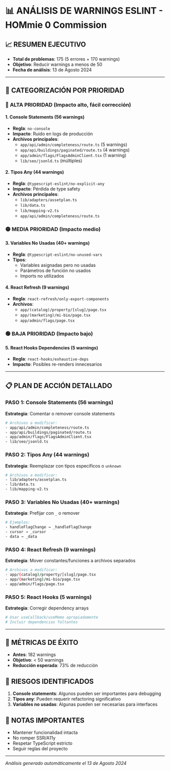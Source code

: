 # 📊 ANÁLISIS DE WARNINGS ESLINT - HOMmie 0 Commission

## 📈 **RESUMEN EJECUTIVO**
- **Total de problemas**: 175 (5 errores + 170 warnings)
- **Objetivo**: Reducir warnings a menos de 50
- **Fecha de análisis**: 13 de Agosto 2024

---

## 🎯 **CATEGORIZACIÓN POR PRIORIDAD**

### 🔴 **ALTA PRIORIDAD (Impacto alto, fácil corrección)**

#### 1. **Console Statements (56 warnings)**
- **Regla**: `no-console`
- **Impacto**: Ruido en logs de producción
- **Archivos principales**:
  - `app/api/admin/completeness/route.ts` (5 warnings)
  - `app/api/buildings/paginated/route.ts` (4 warnings)
  - `app/admin/flags/FlagsAdminClient.tsx` (1 warning)
  - `lib/seo/jsonld.ts` (múltiples)

#### 2. **Tipos Any (44 warnings)**
- **Regla**: `@typescript-eslint/no-explicit-any`
- **Impacto**: Pérdida de type safety
- **Archivos principales**:
  - `lib/adapters/assetplan.ts`
  - `lib/data.ts`
  - `lib/mapping-v2.ts`
  - `app/api/admin/completeness/route.ts`

### 🟡 **MEDIA PRIORIDAD (Impacto medio)**

#### 3. **Variables No Usadas (40+ warnings)**
- **Regla**: `@typescript-eslint/no-unused-vars`
- **Tipos**:
  - Variables asignadas pero no usadas
  - Parámetros de función no usados
  - Imports no utilizados

#### 4. **React Refresh (9 warnings)**
- **Regla**: `react-refresh/only-export-components`
- **Archivos**:
  - `app/(catalog)/property/[slug]/page.tsx`
  - `app/(marketing)/mi-bio/page.tsx`
  - `app/admin/flags/page.tsx`

### 🟢 **BAJA PRIORIDAD (Impacto bajo)**

#### 5. **React Hooks Dependencies (5 warnings)**
- **Regla**: `react-hooks/exhaustive-deps`
- **Impacto**: Posibles re-renders innecesarios

---

## 📋 **PLAN DE ACCIÓN DETALLADO**

### **PASO 1: Console Statements (56 warnings)**
**Estrategia**: Comentar o remover console statements
```bash
# Archivos a modificar:
- app/api/admin/completeness/route.ts
- app/api/buildings/paginated/route.ts
- app/admin/flags/FlagsAdminClient.tsx
- lib/seo/jsonld.ts
```

### **PASO 2: Tipos Any (44 warnings)**
**Estrategia**: Reemplazar con tipos específicos o `unknown`
```bash
# Archivos a modificar:
- lib/adapters/assetplan.ts
- lib/data.ts
- lib/mapping-v2.ts
```

### **PASO 3: Variables No Usadas (40+ warnings)**
**Estrategia**: Prefijar con `_` o remover
```bash
# Ejemplos:
- handleFlagChange → _handleFlagChange
- cursor → _cursor
- data → _data
```

### **PASO 4: React Refresh (9 warnings)**
**Estrategia**: Mover constantes/funciones a archivos separados
```bash
# Archivos a modificar:
- app/(catalog)/property/[slug]/page.tsx
- app/(marketing)/mi-bio/page.tsx
- app/admin/flags/page.tsx
```

### **PASO 5: React Hooks (5 warnings)**
**Estrategia**: Corregir dependency arrays
```bash
# Usar useCallback/useMemo apropiadamente
# Incluir dependencias faltantes
```

---

## 🎯 **MÉTRICAS DE ÉXITO**

- **Antes**: 182 warnings
- **Objetivo**: < 50 warnings
- **Reducción esperada**: 73% de reducción

## 🚨 **RIESGOS IDENTIFICADOS**

1. **Console statements**: Algunos pueden ser importantes para debugging
2. **Tipos any**: Pueden requerir refactoring significativo
3. **Variables no usadas**: Algunas pueden ser necesarias para interfaces

## 📝 **NOTAS IMPORTANTES**

- Mantener funcionalidad intacta
- No romper SSR/A11y
- Respetar TypeScript estricto
- Seguir reglas del proyecto

---

*Análisis generado automáticamente el 13 de Agosto 2024*
